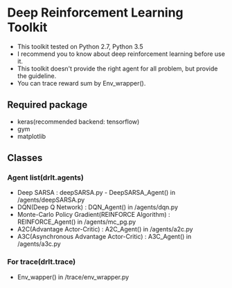 # Deep Reinforcement Learning Toolkit
* This toolkit tested on Python 2.7, Python 3.5
* I recommend you to know about deep reinforcement learning before use it.
* This toolkit doesn't provide the right agent for all problem, but provide the guideline.
* You can trace reward sum by Env_wrapper().
  
  
  
  
## Required package
* keras(recommended backend: tensorflow)
* gym
* matplotlib

## Classes
### Agent list(drlt.agents)
* Deep SARSA : deepSARSA.py - DeepSARSA_Agent() in /agents/deepSARSA.py
* DQN(Deep Q Network) : DQN_Agent() in /agents/dqn.py
* Monte-Carlo Policy Gradient(REINFORCE Algorithm) : REINFORCE_Agent() in /agents/mc_pg.py
* A2C(Advantage Actor-Critic) : A2C_Agent() in /agents/a2c.py
* A3C(Asynchronous Advantage Actor-Critic) : A3C_Agent() in /agents/a3c.py

### For trace(drlt.trace)
* Env_wapper() in /trace/env_wrapper.py

